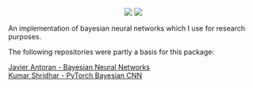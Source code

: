 <div align="center">

[![](https://img.shields.io/badge/code%20style-black-black)](https://github.com/psf/black) ![](https://img.shields.io/github/license/RonMcKay/bnn) 

</div>

An implementation of bayesian neural networks which I use for research purposes.

The following repositories were partly a basis for this package:

[Javier Antoran - Bayesian Neural Networks](https://github.com/JavierAntoran/Bayesian-Neural-Networks)  
[Kumar Shridhar - PyTorch Bayesian CNN](https://github.com/kumar-shridhar/PyTorch-BayesianCNN)
